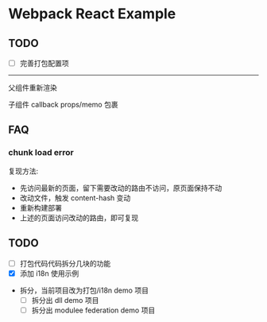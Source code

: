 # Webpack React Example

## TODO

- [ ] 完善打包配置项

---

父组件重新渲染

子组件 callback props/memo 包裹

## FAQ

### chunk load error

复现方法:

- 先访问最新的页面，留下需要改动的路由不访问，原页面保持不动
- 改动文件，触发 content-hash 变动
- 重新构建部署
- 上述的页面访问改动的路由，即可复现

## TODO

- [ ] 打包代码代码拆分几块的功能
- [x] 添加 i18n 使用示例
- 拆分，当前项目改为打包/i18n demo 项目
  - [ ] 拆分出 dll demo 项目
  - [ ] 拆分出 modulee federation demo 项目
